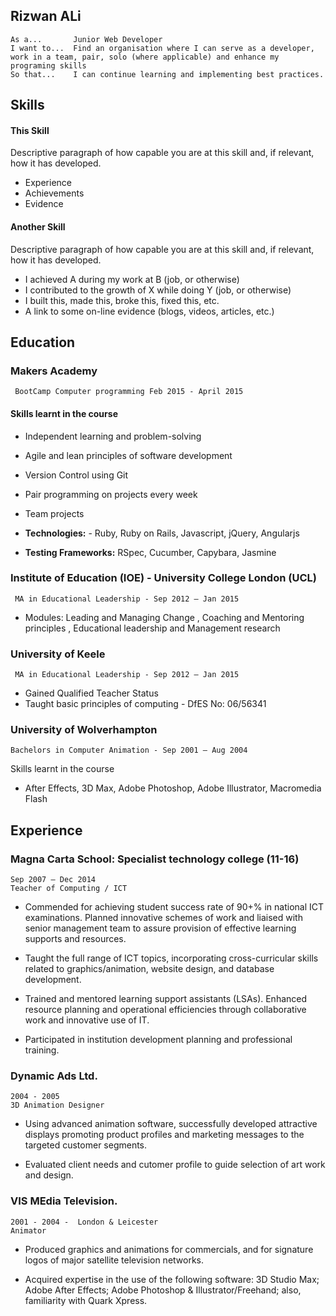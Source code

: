 ## Rizwan ALi

```
As a...       Junior Web Developer
I want to...  Find an organisation where I can serve as a developer, work in a team, pair, solo (where applicable) and enhance my programing skills
So that...    I can continue learning and implementing best practices.
```

## Skills

#### This Skill

Descriptive paragraph of how capable you are at this skill and, if relevant, how it has developed.

- Experience
- Achievements
- Evidence

#### Another Skill

Descriptive paragraph of how capable you are at this skill and, if relevant, how it has developed.

- I achieved A during my work at B (job, or otherwise)
- I contributed to the growth of X while doing Y (job, or otherwise)
- I built this, made this, broke this, fixed this, etc.
- A link to some on-line evidence (blogs, videos, articles, etc.)

## Education

### Makers Academy
     BootCamp Computer programming Feb 2015 - April 2015

#### Skills learnt in the course

- Independent learning and problem-solving
- Agile and lean principles of software development
- Version Control using Git
- Pair programming on projects every week
- Team projects

- **Technologies:** - Ruby, Ruby on Rails, Javascript, jQuery, Angularjs
- **Testing Frameworks:** RSpec, Cucumber, Capybara, Jasmine


### Institute of Education (IOE)  - University College London (UCL)
     MA in Educational Leadership - Sep 2012 – Jan 2015

- Modules: Leading and Managing Change , Coaching and Mentoring principles , Educational leadership and Management research

### University of Keele
     MA in Educational Leadership - Sep 2012 – Jan 2015
- Gained Qualified Teacher Status
- Taught basic principles of computing - DfES No: 06/56341


### University of Wolverhampton
    Bachelors in Computer Animation - Sep 2001 – Aug 2004

Skills learnt in the course
- After Effects, 3D Max, Adobe Photoshop, Adobe Illustrator, Macromedia Flash


## Experience


### Magna Carta School: Specialist technology college (11-16)
    Sep 2007 – Dec 2014
    Teacher of Computing / ICT

- Commended for achieving student success rate of 90+%  in national ICT examinations.
  Planned innovative schemes of work and liaised with senior management team to assure provision of    effective learning supports and resources.

- Taught the full range of ICT topics, incorporating cross-curricular skills related to
  graphics/animation, website design, and database development.

- Trained and mentored learning support assistants (LSAs).
  Enhanced resource planning and operational efficiencies through collaborative work and innovative    use of IT.

- Participated in institution development planning and professional training.


### Dynamic Ads Ltd.
    2004 - 2005
    3D Animation Designer

- Using advanced animation software, successfully developed attractive displays promoting product
  profiles and marketing messages to the targeted customer segments.

- Evaluated client needs and cutomer profile to guide selection of art work and design. 

### VIS MEdia Television.
    2001 - 2004 -  London & Leicester
    Animator
    

- Produced graphics and animations for commercials, and for signature logos of major satellite
  television networks.

- Acquired expertise in the use of the following software: 3D Studio Max; Adobe After Effects; Adobe   Photoshop & Illustrator/Freehand; also, familiarity with Quark Xpress.




